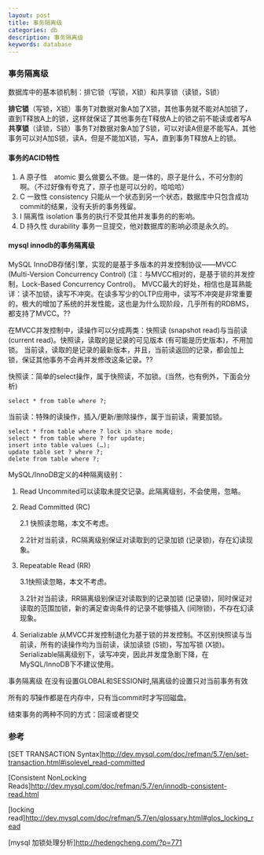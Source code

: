 ```yaml
---
layout: post
title: 事务隔离级
categories: db
description: 事务隔离级
keywords: database
---
```


### 事务隔离级  

数据库中的基本锁机制：排它锁（写锁，X锁）和共享锁（读锁，S锁）  

**排它锁**（写锁，X锁）事务T对数据对象A加了X锁，其他事务就不能对A加锁了，直到T释放A上的锁，这样就保证了其他事务在T释放A上的锁之前不能读或者写A    
**共享锁**（读锁，S锁）事务T对数据对象A加了S锁，可以对读A但是不能写A，其他事务可以对A加S锁，读A，但是不能加X锁，写A，直到事务T释放A上的锁。  


#### 事务的ACID特性    

1.  A 原子性　atomic 要么做要么不做。是一体的，原子是什么，不可分割的啊。（不过好像有夸克了，原子也是可以分的，哈哈哈）
2.  C 一致性  consistency 只能从一个状态到另一个状态，数据库中只包含成功commit的结果，没有夭折的事务残留。
3.  I 隔离性  isolation 事务的执行不受其他并发事务的的影响。
4.  D 持久性  durability 事务一旦提交，他对数据库的影响必须是永久的。

#### mysql innodb的事务隔离级

MySQL InnoDB存储引擎，实现的是基于多版本的并发控制协议——MVCC (Multi-Version Concurrency Control) (注：与MVCC相对的，是基于锁的并发控制，Lock-Based Concurrency Control)。
MVCC最大的好处，相信也是耳熟能详：读不加锁，读写不冲突。在读多写少的OLTP应用中，读写不冲突是非常重要的，极大的增加了系统的并发性能，这也是为什么现阶段，几乎所有的RDBMS，都支持了MVCC。??

在MVCC并发控制中，读操作可以分成两类：快照读 (snapshot read)与当前读 (current read)。快照读，读取的是记录的可见版本 (有可能是历史版本)，不用加锁。
当前读，读取的是记录的最新版本，并且，当前读返回的记录，都会加上锁，保证其他事务不会再并发修改这条记录。??

快照读：简单的select操作，属于快照读，不加锁。(当然，也有例外，下面会分析)

    select * from table where ?;

当前读：特殊的读操作，插入/更新/删除操作，属于当前读，需要加锁。

    select * from table where ? lock in share mode;
    select * from table where ? for update;
    insert into table values (…);
    update table set ? where ?;
    delete from table where ?;

MySQL/InnoDB定义的4种隔离级别：

1.  Read Uncommited可以读取未提交记录。此隔离级别，不会使用，忽略。
2.  Read Committed (RC)

    2.1 快照读忽略，本文不考虑。

    2.2针对当前读，RC隔离级别保证对读取到的记录加锁 (记录锁)，存在幻读现象。
3.  Repeatable Read (RR)

    3.1快照读忽略，本文不考虑。

    3.2针对当前读，RR隔离级别保证对读取到的记录加锁 (记录锁)，同时保证对读取的范围加锁，新的满足查询条件的记录不能够插入 (间隙锁)，不存在幻读现象。
4.  Serializable    从MVCC并发控制退化为基于锁的并发控制。不区别快照读与当前读，所有的读操作均为当前读，读加读锁 (S锁)，写加写锁 (X锁)。Serializable隔离级别下，读写冲突，因此并发度急剧下降，在MySQL/InnoDB下不建议使用。

事务隔离级 在没有设置GLOBAL和SESSION时,隔离级的设置只对当前事务有效  

所有的*写*操作都是在内存中，只有当commit时才写回磁盘。

结束事务的两种不同的方式：回滚或者提交

### 参考

[SET TRANSACTION Syntax]<http://dev.mysql.com/doc/refman/5.7/en/set-transaction.html#isolevel_read-committed>

[Consistent NonLocking Reads]<http://dev.mysql.com/doc/refman/5.7/en/innodb-consistent-read.html>

[locking read]<http://dev.mysql.com/doc/refman/5.7/en/glossary.html#glos_locking_read>

[mysql 加锁处理分析]<http://hedengcheng.com/?p=771>
